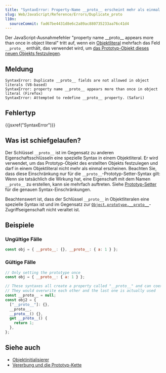 ```yaml
---
title: "SyntaxError: Property-Name __proto__ erscheint mehr als einmal im Objektliteral"
slug: Web/JavaScript/Reference/Errors/Duplicate_proto
l10n:
  sourceCommit: fad67be4431d8e6c2a89ac880735233aa76c41d4
---
```


Der JavaScript-Ausnahmefehler "property name \_\_proto\_\_ appears more than once in object literal" tritt auf, wenn ein [Objektliteral](/de/docs/Web/JavaScript/Reference/Operators/Object_initializer) mehrfach das Feld `__proto__` enthält, das verwendet wird, um [das Prototyp-Objekt dieses neuen Objekts festzulegen](/de/docs/Web/JavaScript/Reference/Operators/Object_initializer#prototype_setter).

## Meldung

```plain
SyntaxError: Duplicate __proto__ fields are not allowed in object literals (V8-based)
SyntaxError: property name __proto__ appears more than once in object literal (Firefox)
SyntaxError: Attempted to redefine __proto__ property. (Safari)
```

## Fehlertyp

{{jsxref("SyntaxError")}}

## Was ist schiefgelaufen?

Der Schlüssel `__proto__` ist im Gegensatz zu anderen Eigenschaftsschlüsseln eine spezielle Syntax in einem Objektliteral. Er wird verwendet, um das Prototyp-Objekt des erstellten Objekts festzulegen und darf in einem Objektliteral nicht mehr als einmal erscheinen. Beachten Sie, dass diese Einschränkung nur für die `__proto__`-Prototyp-Setter-Syntax gilt: Wenn sie tatsächlich die Wirkung hat, eine Eigenschaft mit dem Namen `__proto__` zu erstellen, kann sie mehrfach auftreten. Siehe [Prototyp-Setter](/de/docs/Web/JavaScript/Reference/Operators/Object_initializer#prototype_setter) für die genauen Syntax-Einschränkungen.

Beachtenswert ist, dass der Schlüssel `__proto__` in Objektliteralen eine spezielle Syntax ist und im Gegensatz zur [`Object.prototype.__proto__`](/de/docs/Web/JavaScript/Reference/Global_Objects/Object/proto)-Zugriffseigenschaft nicht veraltet ist.

## Beispiele

### Ungültige Fälle

```js example-bad
const obj = { __proto__: {}, __proto__: { a: 1 } };
```

### Gültige Fälle

```js example-good
// Only setting the prototype once
const obj = { __proto__: { a: 1 } };

// These syntaxes all create a property called "__proto__" and can coexist
// They would overwrite each other and the last one is actually used
const __proto__ = null;
const obj2 = {
  ["__proto__"]: {},
  __proto__,
  __proto__() {},
  get __proto__() {
    return 1;
  },
};
```

## Siehe auch

- [Objektinitialisierer](/de/docs/Web/JavaScript/Reference/Operators/Object_initializer)
- [Vererbung und die Prototyp-Kette](/de/docs/Web/JavaScript/Guide/Inheritance_and_the_prototype_chain)
